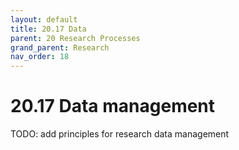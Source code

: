 ```yaml
---
layout: default
title: 20.17 Data
parent: 20 Research Processes
grand_parent: Research
nav_order: 18
---
```


# 20.17 Data management

TODO: add principles for research data management